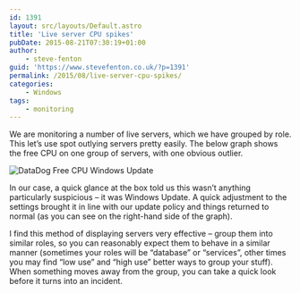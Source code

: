 ```yaml
---
id: 1391
layout: src/layouts/Default.astro
title: 'Live server CPU spikes'
pubDate: 2015-08-21T07:30:19+01:00
author:
    - steve-fenton
guid: 'https://www.stevefenton.co.uk/?p=1391'
permalink: /2015/08/live-server-cpu-spikes/
categories:
    - Windows
tags:
    - monitoring
---
```


We are monitoring a number of live servers, which we have grouped by role. This let’s use spot outlying servers pretty easily. The below graph shows the free CPU on one group of servers, with one obvious outlier.

![DataDog Free CPU Windows Update](https://www.stevefenton.co.uk/wp-content/uploads/2015/08/datadog-cpu-windows-update.png)

In our case, a quick glance at the box told us this wasn’t anything particularly suspicious – it was Windows Update. A quick adjustment to the settings brought it in line with our update policy and things returned to normal (as you can see on the right-hand side of the graph).

I find this method of displaying servers very effective – group them into similar roles, so you can reasonably expect them to behave in a similar manner (sometimes your roles will be “database” or “services”, other times you may find “low use” and “high use” better ways to group your stuff). When something moves away from the group, you can take a quick look before it turns into an incident.